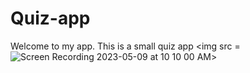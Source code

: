 # Quiz-app
Welcome to my app. This is a small quiz app
<img src =![Screen Recording 2023-05-09 at 10 10 00 AM](https://github.com/RumeysaaKopuz/Quiz-app/assets/119006415/36750f62-72b2-4ded-9b95-50efa664b179)>

